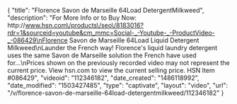 {
    "title": "Florence Savon de Marseille 64Load DetergentMilkweed",
    "description": "For More Info or to Buy Now: http:\/\/www.hsn.com\/products\/seo\/8183016?rdr=1&sourceid=youtube&cm_mmc=Social-_-Youtube-_-ProductVideo-_-086429\nFlorence Savon de Marseille 64Load Liquid Detergent  Milkweed\nLaunder the French way! Florence's liquid laundry detergent uses the same Savon de Marseille solution the French have used for...\nPrices shown on the previously recorded video may not represent the current price.  View hsn.com to view the current selling price. HSN Item #086429",
    "videoid": "112346182",
    "date_created": "1486118992",
    "date_modified": "1503427485",
    "type": "captivate",
    "layout": "video",
    "url": "\/v\/florence-savon-de-marseille-64load-detergentmilkweed\/112346182"
}